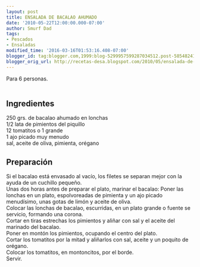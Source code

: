 ```yaml
---
layout: post
title: ENSALADA DE BACALAO AHUMADO
date: '2010-05-22T12:00:00.000-07:00'
author: Smurf Dad
tags:
- Pescados
- Ensaladas
modified_time: '2016-03-16T01:53:16.408-07:00'
blogger_id: tag:blogger.com,1999:blog-5299957599287034512.post-5854824172600927164
blogger_orig_url: http://recetas-desa.blogspot.com/2010/05/ensalada-de-bacalao-ahumado.html
---
```


Para 6 personas.<br /><a name='more'></a><br /><h2>Ingredientes</h2><p>250 grs. de bacalao ahumado en lonchas<br />1/2 lata de pimientos del piquillo<br />12 tomatitos o 1 grande<br />1 ajo picado muy menudo<br />sal, aceite de oliva, pimienta, or&eacute;gano</p><h2>Preparaci&oacute;n</h2><p>Si el bacalao est&aacute; envasado al vac&iacute;o, los filetes se separan mejor con la ayuda de un cuchillo peque&ntilde;o.<br />Unas dos horas antes de preparar el plato, marinar el bacalao: Poner las lonchas en un plato, espolvoreadas de pimienta y un ajo picado menud&iacute;simo, unas gotas de lim&oacute;n y aceite de oliva.<br />Colocar las lonchas de bacalao, escurridas, en un plato grande o fuente se servicio, formando una corona.<br />Cortar en tiras estrechas los pimientos y ali&ntilde;ar con sal y el aceite del marinado del bacalao.<br />Poner en mont&oacute;n los pimientos, ocupando el centro del plato.<br />Cortar los tomatitos por la mitad y ali&ntilde;arlos con sal, aceite y un poquito de or&eacute;gano.<br />Colocar los tomatitos, en montoncitos, por el borde.<br />Servir.</p>
